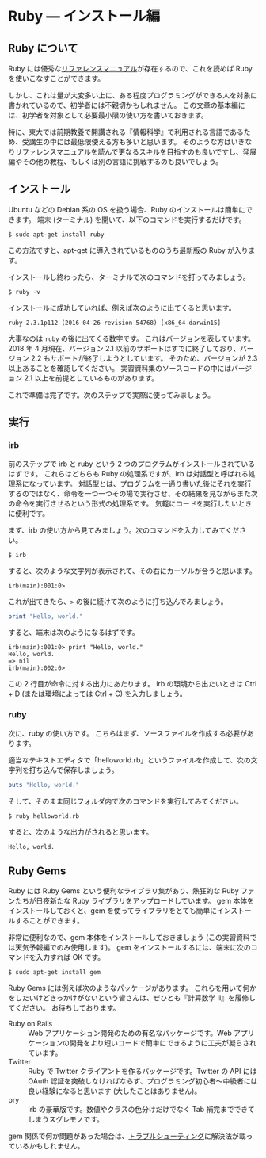 # Ruby ― インストール編

## Ruby について

Ruby には優秀な[リファレンスマニュアル](https://docs.ruby-lang.org/ja/latest/doc/index.html)が存在するので、これを読めば Ruby を使いこなすことができます。

しかし、これは量が大変多い上に、ある程度プログラミングができる人を対象に書かれているので、初学者には不親切かもしれません。
この文章の基本編には、初学者を対象として必要最小限の使い方を書いておきます。 

特に、東大では前期教養で開講される『情報科学』で利用される言語であるため、受講生の中には最低限使える方も多いと思います。
そのような方はいきなりリファレンスマニュアルを読んで更なるスキルを目指すのも良いですし、発展編やその他の教程、もしくは別の言語に挑戦するのも良いでしょう。

## インストール

Ubuntu などの Debian 系の OS を扱う場合、Ruby のインストールは簡単にできます。
端末 (ターミナル) を開いて、以下のコマンドを実行するだけです。

```
$ sudo apt-get install ruby
```

この方法ですと、apt-get に導入されているもののうち最新版の Ruby が入ります。

インストールし終わったら、ターミナルで次のコマンドを打ってみましょう。

```
$ ruby -v
```

インストールに成功していれば、例えば次のように出てくると思います。 

```
ruby 2.3.1p112 (2016-04-26 revision 54768) [x86_64-darwin15]
```

大事なのは `ruby` の後に出てくる数字です。
これはバージョンを表しています。
2018 年 4 月現在、バージョン 2.1 以前のサポートはすでに終了しており、バージョン 2.2 もサポートが終了しようとしています。
そのため、バージョンが 2.3 以上あることを確認してください。
実習資料集のソースコードの中にはバージョン 2.1 以上を前提としているものがあります。

これで準備は完了です。次のステップで実際に使ってみましょう。

## 実行

### irb

前のステップで irb と ruby という 2 つのプログラムがインストールされているはずです。
これらはどちらも Ruby の処理系ですが、irb は対話型と呼ばれる処理系になっています。
対話型とは、プログラムを一通り書いた後にそれを実行するのではなく、命令を一つ一つその場で実行させ、その結果を見ながらまた次の命令を実行させるという形式の処理系です。
気軽にコードを実行したいときに便利です。

まず、irb の使い方から見てみましょう。次のコマンドを入力してみてください。

```
$ irb
```

すると、次のような文字列が表示されて、その右にカーソルが合うと思います。

```
irb(main):001:0>
```

これが出てきたら、`>` の後に続けて次のように打ち込んでみましょう。

```ruby
print "Hello, world." 
```

すると、端末は次のようになるはずです。

```
irb(main):001:0> print "Hello, world."
Hello, world.
=> nil
irb(main):002:0>
```

この 2 行目が命令に対する出力にあたります。
irb の環境から出たいときは Ctrl + D (または環境によっては Ctrl + C) を入力しましょう。

### ruby

次に、ruby の使い方です。
こちらはまず、ソースファイルを作成する必要があります。

適当なテキストエディタで「helloworld.rb」というファイルを作成して、次の文字列を打ち込んで保存しましょう。

```ruby
puts "Hello, world."
```

そして、そのまま同じフォルダ内で次のコマンドを実行してみてください。

```
$ ruby helloworld.rb
```

すると、次のような出力がされると思います。

```
Hello, world.
```

## Ruby Gems

Ruby には Ruby Gems という便利なライブラリ集があり、熱狂的な Ruby ファンたちが日夜新たな Ruby ライブラリをアップロードしています。
gem 本体をインストールしておくと、gem を使ってライブラリをとても簡単にインストールすることができます。

非常に便利なので、gem 本体をインストールしておきましょう (この実習資料では天気予報編でのみ使用します)。
gem をインストールするには、端末に次のコマンドを入力すれば OK です。

```
$ sudo apt-get install gem
```

Ruby Gems には例えば次のようなパッケージがあります。
これらを用いて何かをしたいけどきっかけがないという皆さんは、ぜひとも『計算数学 II』を履修してください。
お待ちしております。

<dl>
<dt style="font-style: normal;">Ruby on Rails</dt>
<dd>
Web アプリケーション開発のための有名なパッケージです。Web アプリケーションの開発をより短いコードで簡単にできるように工夫が凝らされています。
</dd>
<dt style="font-style: normal;">Twitter</dt>
<dd>
Ruby で Twitter クライアントを作るパッケージです。Twitter の API には OAuth 認証を突破しなければならず、プログラミング初心者〜中級者には良い経験になると思います (大したことはありません)。
</dd>
<dt style="font-style: normal;">pry</dt>
<dd>
irb の豪華版です。数値やクラスの色分けだけでなく Tab 補完までできてしまうスグレモノです。
</dd>
</dl>

gem 関係で何か問題があった場合は、[トラブルシューティング](trouble.md)に解決法が載っているかもしれません。